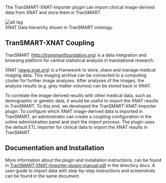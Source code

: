 The TranSMART-XNAT-Importer plugin can import clinical image-derived data from XNAT and store them in TranSMART.

![alt tag](https://raw.github.com/evast/transmart-xnat-importer-plugin/master/docs/navigator.png)  
XNAT Data hierarchy shown in TranSMART ontology. 

TranSMART-XNAT Coupling
----------

TranSMART  (http://transmartfoundation.org) is a data integration and browsing platform for central statistical analysis in translational research.

XNAT (www.xnat.org) is a framework to store, share and manage medical imaging data. This imaging archive can be connected to a computing cluster for further image analyses. After analyses of the images, the analysis results (e.g. grey matter volumes) can be stored back in XNAT. 

To correlate the image-derived results with other medical data, such as demographic or genetic data, it would be useful to import the XNAT results in TranSMART. To this end, we developed the TranSMART-XNAT-Importer plugin. To configure which XNAT image-derived data is imported in TranSMART, an administrator can create a coupling configuration in the online administration panel and start the import process. The plugin uses the default ETL Importer for clinical data to import the XNAT results in TranSMART. 

Documentation and Installation
------------------------------

More information about the plugin and installation instructions, can be found in [TranSMART-XNAT-Importer-plugin-manual.pdf](https://github.com/evast/transmart-xnat-importer-plugin/blob/master/docs/TranSMART-XNAT-Importer-plugin-manual.pdf?raw=true) in the directory docs. A user-guide to import data with step-by-step instructions and screenshots can be found in the same document.
